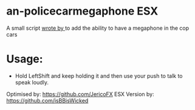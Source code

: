 # an-policecarmegaphone ESX
 
A small script [wrote by ](https://github.com/Annalouu) to add the ability to have a megaphone in the cop cars

# Usage: 
- Hold LeftShift and keep holding it and then use your push to talk to speak loudly.

Optimised by: https://github.com/JericoFX
ESX Version by: https://github.com/isBBisWicked
